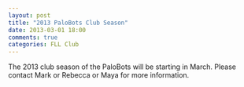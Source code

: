 ```yaml
---
layout: post
title: "2013 PaloBots Club Season"
date: 2013-03-01 18:00
comments: true
categories: FLL Club
---
```


The 2013 club season of the PaloBots will be starting in March.  Please contact Mark or Rebecca or Maya for
more information.

<!-- more -->






